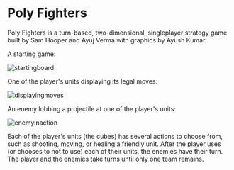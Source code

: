 # Poly Fighters
Poly Fighters is a turn-based, two-dimensional, singleplayer strategy game built by Sam Hooper and Ayuj Verma with graphics by Ayush Kumar.

A starting game:

![startingboard](https://user-images.githubusercontent.com/60260374/120556253-dedc0e00-c3c1-11eb-898a-531bb0ddd102.PNG)

One of the player's units displaying its legal moves:

![displayingmoves](https://user-images.githubusercontent.com/60260374/120556299-ec919380-c3c1-11eb-978e-21f698a37ead.PNG)

An enemy lobbing a projectile at one of the player's units:

![enemyinaction](https://user-images.githubusercontent.com/60260374/120556332-f6b39200-c3c1-11eb-8c78-02d40f0cbe86.PNG)

Each of the player's units (the cubes) has several actions to choose from, such as shooting, moving, or healing a friendly unit. After the player uses (or chooses to not to use) each of their units, the enemies have their turn. The player and the enemies take turns until only one team remains.
